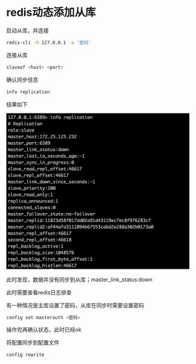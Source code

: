 # redis动态添加从库

启动从库，并连接

```bash
redis-cli -h 127.0.0.1 -a '密码'
```

连接从库

```bash
slaveof <host> <port>
```

确认同步信息

```bash
info replication
```

结果如下

![](<../.gitbook/assets/redis_slave.png>)

此时发现，数据并没有同步到从库；master\_link\_status:down

此时需要查看redis日志排查

有一种情况是主库设置了密码，从库在同步时需要设置密码

```bash
config set masterauth <密码>
```

操作完再确认状态，此时已经ok

将配置同步到配置文件

```bash
config rewrite
```
